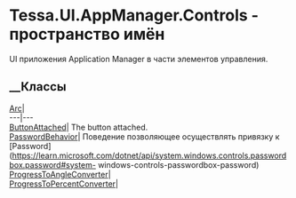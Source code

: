 # Tessa.UI.AppManager.Controls - пространство имён
UI приложения Application Manager в части элементов управления.
##  __Классы
[Arc](T_Tessa_UI_AppManager_Controls_Arc.htm)|  
---|---  
[ButtonAttached](T_Tessa_UI_AppManager_Controls_ButtonAttached.htm)|  The
button attached.  
[PasswordBehavior](T_Tessa_UI_AppManager_Controls_PasswordBehavior.htm)|
Поведение позволяющее осуществлять привязку к
[Password](https://learn.microsoft.com/dotnet/api/system.windows.controls.passwordbox.password#system-
windows-controls-passwordbox-password)  
[ProgressToAngleConverter](T_Tessa_UI_AppManager_Controls_ProgressToAngleConverter.htm)|  
[ProgressToPercentConverter](T_Tessa_UI_AppManager_Controls_ProgressToPercentConverter.htm)|
